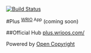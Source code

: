 [![Build Status](https://travis-ci.org/webRunes/Plus-WRIO-App.svg?branch=master)](https://travis-ci.org/webRunes/Plus-WRIO-App)

#Plus <sup>[WRIO](https://wrioos.com) App</sup>
(coming soon)

##Official Hub
[plus.wrioos.com/](https://plus.wrioos.com/)

Powered by [Open Copyright](https://opencopyright.wrioos.com)
